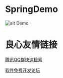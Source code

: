 # SpringDemo
![alt Demo](https://static.oschina.net/uploads/space/2018/0313/083711_LOoy_224195.png) 

 # 良心友情链接

[腾讯QQ群快速检索](http://u.720life.cn/s/8cf73f7c)

[软件免费开发论坛](http://u.720life.cn/s/bbb01dc0)